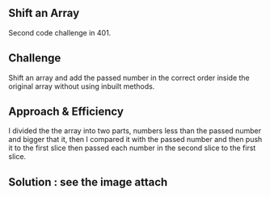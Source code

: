 ## Shift an Array
Second code challenge in 401.

## Challenge
Shift an array and add the passed number in the correct order inside the original array without using inbuilt methods.

## Approach & Efficiency
I divided the the array into two parts, numbers less than the passed number and bigger that it, then I compared it with the passed number and then push it to the first slice then passed each number in the second slice to the first slice.

## Solution : see the image attach
